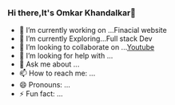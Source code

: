 ### Hi there,It's Omkar Khandalkar👋



- 🔭 I’m currently working on ...Finacial website
- 🌱 I’m currently Exploring...Full stack Dev
- 👯 I’m looking to collaborate on ...[Youtube](https://www.youtube.com/channel/UCk9pjn_xJ5pD8gZLzb0bUsw)
- 🤔 I’m looking for help with ...
- 💬 Ask me about ...
- 📫 How to reach me: ...
- 😄 Pronouns: ...
- ⚡ Fun fact: ...
